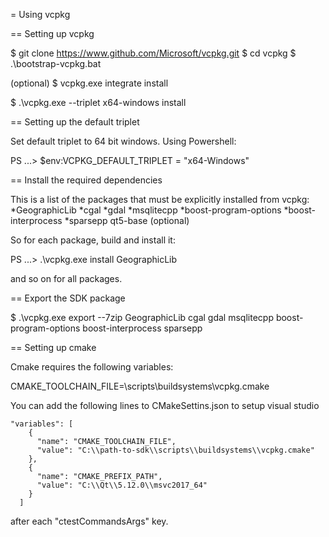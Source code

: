 = Using vcpkg 

== Setting up vcpkg
	
$ git clone https://www.github.com/Microsoft/vcpkg.git
$ cd vcpkg
$ .\bootstrap-vcpkg.bat

(optional)
$ vcpkg.exe integrate install

$ .\vcpkg.exe --triplet x64-windows install <list-of-packages-to-install>


== Setting up the default triplet

Set default triplet to 64 bit windows.
Using Powershell: 

PS ...> $env:VCPKG_DEFAULT_TRIPLET = "x64-Windows"

== Install the required dependencies

This is a list of the packages that must be explicitly installed from vcpkg:
    *GeographicLib
    *cgal
    *gdal
    *msqlitecpp
    *boost-program-options
    *boost-interprocess
	*sparsepp
	qt5-base (optional)

So for each package, build and install it:

PS ...> .\vcpkg.exe install GeographicLib

and so on for all packages.

== Export the SDK package

$ .\vcpkg.exe export --7zip GeographicLib cgal gdal msqlitecpp boost-program-options boost-interprocess sparsepp


== Setting up cmake

Cmake requires the following variables:

CMAKE_TOOLCHAIN_FILE=<path-to-sdk>\scripts\buildsystems\vcpkg.cmake

You can add the following lines to CMakeSettins.json to setup visual studio


	"variables": [
        {
          "name": "CMAKE_TOOLCHAIN_FILE",
          "value": "C:\\path-to-sdk\\scripts\\buildsystems\\vcpkg.cmake"
        },
        {
          "name": "CMAKE_PREFIX_PATH",
          "value": "C:\\Qt\\5.12.0\\msvc2017_64"
        }
      ]
	  
	  
after each "ctestCommandsArgs" key.
